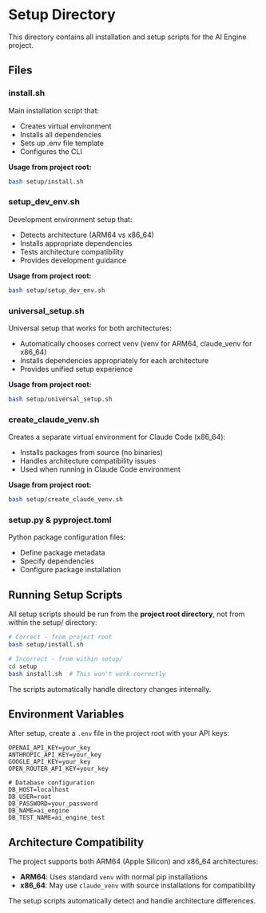 # Setup Directory

This directory contains all installation and setup scripts for the AI Engine project.

## Files

### install.sh
Main installation script that:
- Creates virtual environment
- Installs all dependencies
- Sets up .env file template
- Configures the CLI

**Usage from project root:**
```bash
bash setup/install.sh
```

### setup_dev_env.sh
Development environment setup that:
- Detects architecture (ARM64 vs x86_64)
- Installs appropriate dependencies
- Tests architecture compatibility
- Provides development guidance

**Usage from project root:**
```bash
bash setup/setup_dev_env.sh
```

### universal_setup.sh
Universal setup that works for both architectures:
- Automatically chooses correct venv (venv for ARM64, claude_venv for x86_64)
- Installs dependencies appropriately for each architecture
- Provides unified setup experience

**Usage from project root:**
```bash
bash setup/universal_setup.sh
```

### create_claude_venv.sh
Creates a separate virtual environment for Claude Code (x86_64):
- Installs packages from source (no binaries)
- Handles architecture compatibility issues
- Used when running in Claude Code environment

**Usage from project root:**
```bash
bash setup/create_claude_venv.sh
```

### setup.py & pyproject.toml
Python package configuration files:
- Define package metadata
- Specify dependencies
- Configure package installation

## Running Setup Scripts

All setup scripts should be run from the **project root directory**, not from within the setup/ directory:

```bash
# Correct - from project root
bash setup/install.sh

# Incorrect - from within setup/
cd setup
bash install.sh  # This won't work correctly
```

The scripts automatically handle directory changes internally.

## Environment Variables

After setup, create a `.env` file in the project root with your API keys:

```env
OPENAI_API_KEY=your_key
ANTHROPIC_API_KEY=your_key
GOOGLE_API_KEY=your_key
OPEN_ROUTER_API_KEY=your_key

# Database configuration
DB_HOST=localhost
DB_USER=root
DB_PASSWORD=your_password
DB_NAME=ai_engine
DB_TEST_NAME=ai_engine_test
```

## Architecture Compatibility

The project supports both ARM64 (Apple Silicon) and x86_64 architectures:

- **ARM64**: Uses standard `venv` with normal pip installations
- **x86_64**: May use `claude_venv` with source installations for compatibility

The setup scripts automatically detect and handle architecture differences.